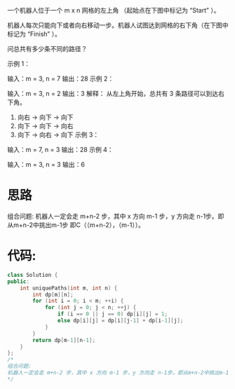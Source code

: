 一个机器人位于一个 m x n 网格的左上角 （起始点在下图中标记为 “Start” ）。

机器人每次只能向下或者向右移动一步。机器人试图达到网格的右下角（在下图中标记为 “Finish” ）。

问总共有多少条不同的路径？

 

示例 1：


输入：m = 3, n = 7
输出：28
示例 2：

输入：m = 3, n = 2
输出：3
解释：
从左上角开始，总共有 3 条路径可以到达右下角。

1. 向右 -> 向下 -> 向下
2. 向下 -> 向下 -> 向右
3. 向下 -> 向右 -> 向下
示例 3：

输入：m = 7, n = 3
输出：28
示例 4：

输入：m = 3, n = 3
输出：6

# 思路

组合问题:
机器人一定会走 m+n-2 步，其中 x 方向 m-1 步，y 方向走 n-1步。即从m+n-2中挑出m-1步 即C（（m+n-2），（m-1））。

# 代码:

```c++
class Solution {
public:
    int uniquePaths(int m, int n) {
        int dp[m][n];
        for (int i = 0; i < m; ++i) {
            for (int j = 0; j < n; ++j) {
                if (i == 0 || j == 0) dp[i][j] = 1;
                else dp[i][j] = dp[i][j-1] + dp[i-1][j];
            }
        }
        return dp[m-1][n-1];
    }
};
/*
组合问题:
机器人一定会走 m+n-2 步，其中 x 方向 m-1 步，y 方向走 n-1步。即从m+n-2中挑出m-1步 即C（（m+n-2），（m-1））。
*/
```

